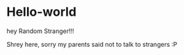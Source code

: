 # Hello-world
hey Random Stranger!!!

Shrey here, sorry my parents said not to talk to strangers :P
